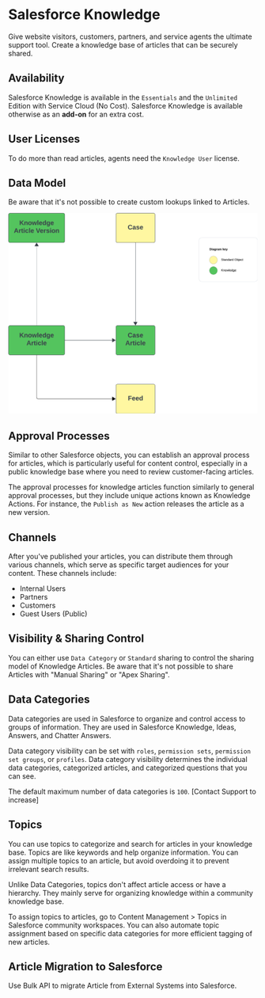 # Salesforce Knowledge

Give website visitors, customers, partners, and service agents the ultimate support tool. Create a knowledge base of articles that can be securely shared.

## Availability

Salesforce Knowledge is available in the `Essentials` and the `Unlimited` Edition with Service Cloud (No Cost).
Salesforce Knowledge is available otherwise as an **add-on** for an extra cost.

## User Licenses

To do more than read articles, agents need the `Knowledge User` license.

## Data Model

Be aware that it's not possible to create custom lookups linked to Articles.

![Data Model](../../Images/CTA%20-%20Diagrams%20-%20Knowledge.png)

## Approval Processes

Similar to other Salesforce objects, you can establish an approval process for articles, which is particularly useful for content control, especially in a public knowledge base where you need to review customer-facing articles.

The approval processes for knowledge articles function similarly to general approval processes, but they include unique actions known as Knowledge Actions. For instance, the `Publish as New` action releases the article as a new version.

## Channels

After you've published your articles, you can distribute them through various channels, which serve as specific target audiences for your content. These channels include:

- Internal Users
- Partners
- Customers
- Guest Users (Public)

## Visibility & Sharing Control

You can either use `Data Category` or `Standard` sharing to control the sharing model of Knowledge Articles.
Be aware that it's not possible to share Articles with "Manual Sharing" or "Apex Sharing".

## Data Categories

Data categories are used in Salesforce to organize and control access to groups of information. They are used in Salesforce Knowledge, Ideas, Answers, and Chatter Answers.

Data category visibility can be set with `roles`, `permission sets`, `permission set groups`, or `profiles`. Data category visibility determines the individual data categories, categorized articles, and categorized questions that you can see.

The default maximum number of data categories is `100`. [Contact Support to increase]

## Topics

You can use topics to categorize and search for articles in your knowledge base. Topics are like keywords and help organize information. You can assign multiple topics to an article, but avoid overdoing it to prevent irrelevant search results.

Unlike Data Categories, topics don't affect article access or have a hierarchy. They mainly serve for organizing knowledge within a community knowledge base.

To assign topics to articles, go to Content Management > Topics in Salesforce community workspaces. You can also automate topic assignment based on specific data categories for more efficient tagging of new articles.

## Article Migration to Salesforce

Use Bulk API to migrate Article from External Systems into Salesforce.
